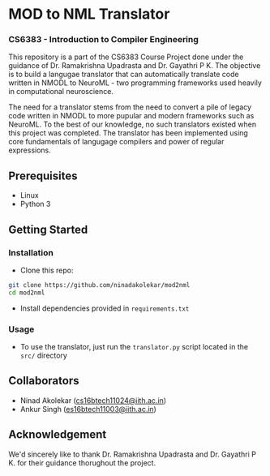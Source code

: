 # MOD to NML Translator
### CS6383 - Introduction to Compiler Engineering

This repository is a part of the CS6383 Course Project done under the guidance of Dr. Ramakrishna Upadrasta and Dr. Gayathri P K. The objective is to build a langugae translator that can automatically translate code written in NMODL to NeuroML - two programming frameworks used heavily in computational neuroscience.

The need for a translator stems from the need to convert a pile of legacy code written in NMODL to more pupular and modern frameworks such as NeuroML. To the best of our knowledge, no such translators existed when this project was completed. The translator has been implemented using core fundamentals of langugage compilers and power of regular expressions.

## Prerequisites
- Linux
- Python 3

## Getting Started
### Installation
- Clone this repo:
```bash
git clone https://github.com/ninadakolekar/mod2nml
cd mod2nml
```
- Install dependencies provided in `requirements.txt`

### Usage
- To use the translator, just run the `translator.py` script located in the `src/` directory

## Collaborators
- Ninad Akolekar (cs16btech11024@iith.ac.in)
- Ankur Singh (es16btech11003@iith.ac.in)

## Acknowledgement
We'd sincerely like to thank Dr. Ramakrishna Upadrasta and Dr. Gayathri P K. for their guidance thorughout the project.
